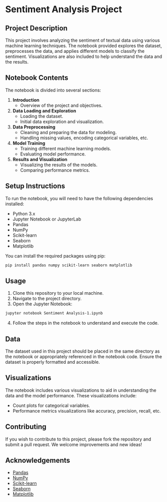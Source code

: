# Sentiment Analysis Project

## Project Description

This project involves analyzing the sentiment of textual data using various machine learning techniques. The notebook provided explores the dataset, preprocesses the data, and applies different models to classify the sentiment. Visualizations are also included to help understand the data and the results.

## Notebook Contents

The notebook is divided into several sections:

1. **Introduction**
   - Overview of the project and objectives.
2. **Data Loading and Exploration**
   - Loading the dataset.
   - Initial data exploration and visualization.
3. **Data Preprocessing**
   - Cleaning and preparing the data for modeling.
   - Handling missing values, encoding categorical variables, etc.
4. **Model Training**
   - Training different machine learning models.
   - Evaluating model performance.
5. **Results and Visualization**
   - Visualizing the results of the models.
   - Comparing performance metrics.

## Setup Instructions

To run the notebook, you will need to have the following dependencies installed:

- Python 3.x
- Jupyter Notebook or JupyterLab
- Pandas
- NumPy
- Scikit-learn
- Seaborn
- Matplotlib

You can install the required packages using pip:

```bash
pip install pandas numpy scikit-learn seaborn matplotlib
```

## Usage

1. Clone this repository to your local machine.
2. Navigate to the project directory.
3. Open the Jupyter Notebook:

```bash
jupyter notebook Sentiment Analysis-1.ipynb
```

4. Follow the steps in the notebook to understand and execute the code.

## Data

The dataset used in this project should be placed in the same directory as the notebook or appropriately referenced in the notebook code. Ensure the dataset is properly formatted and accessible.

## Visualizations

The notebook includes various visualizations to aid in understanding the data and the model performance. These visualizations include:

- Count plots for categorical variables.
- Performance metrics visualizations like accuracy, precision, recall, etc.

## Contributing

If you wish to contribute to this project, please fork the repository and submit a pull request. We welcome improvements and new ideas!


## Acknowledgements

- [Pandas](https://pandas.pydata.org/)
- [NumPy](https://numpy.org/)
- [Scikit-learn](https://scikit-learn.org/)
- [Seaborn](https://seaborn.pydata.org/)
- [Matplotlib](https://matplotlib.org/)

